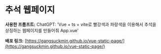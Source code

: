 # 추석 웹페이지

**사용한 프롬프트:** ChatGPT: 'Vue + ts + vite로 빨강색과 파랑색을 이용해서 추석을 상징하는 웹페이지를 만들어줘 App.vue'

**배포 링크:** [https://gangsuckmin.github.io/vue-static-page/](https://gangsuckmin.github.io/vue-static-page/)